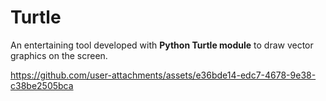 # Turtle
An entertaining tool developed with  **Python Turtle module** to draw vector graphics on the screen.

https://github.com/user-attachments/assets/e36bde14-edc7-4678-9e38-c38be2505bca
